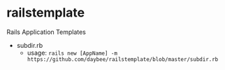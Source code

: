 railstemplate
=============

Rails Application Templates

- subdir.rb
  - usage: `rails new [AppName] -m https://github.com/daybee/railstemplate/blob/master/subdir.rb`